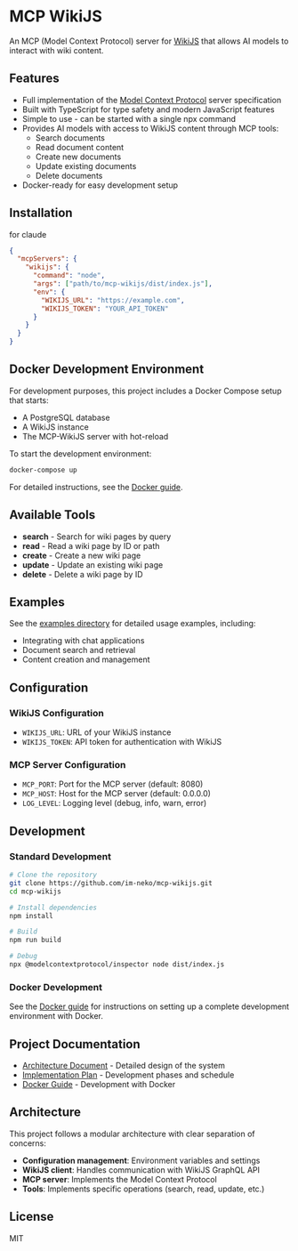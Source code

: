 # MCP WikiJS

An MCP (Model Context Protocol) server for [WikiJS](https://js.wiki/) that allows AI models to interact with wiki content.

## Features

- Full implementation of the [Model Context Protocol](https://modelcontextprotocol.io/llms-full.txt) server specification
- Built with TypeScript for type safety and modern JavaScript features
- Simple to use - can be started with a single npx command
- Provides AI models with access to WikiJS content through MCP tools:
  - Search documents
  - Read document content
  - Create new documents
  - Update existing documents
  - Delete documents
- Docker-ready for easy development setup

## Installation

for claude 

```json
{
  "mcpServers": {
    "wikijs": {
      "command": "node",
      "args": ["path/to/mcp-wikijs/dist/index.js"],
      "env": {
        "WIKIJS_URL": "https://example.com",
        "WIKIJS_TOKEN": "YOUR_API_TOKEN"
      }
    }
  }
}
```

## Docker Development Environment

For development purposes, this project includes a Docker Compose setup that starts:

- A PostgreSQL database
- A WikiJS instance
- The MCP-WikiJS server with hot-reload

To start the development environment:

```bash
docker-compose up
```

For detailed instructions, see the [Docker guide](./DOCKER.md).

## Available Tools

- **search** - Search for wiki pages by query
- **read** - Read a wiki page by ID or path
- **create** - Create a new wiki page
- **update** - Update an existing wiki page
- **delete** - Delete a wiki page by ID

## Examples

See the [examples directory](./examples) for detailed usage examples, including:

- Integrating with chat applications
- Document search and retrieval
- Content creation and management

## Configuration

### WikiJS Configuration

- `WIKIJS_URL`: URL of your WikiJS instance
- `WIKIJS_TOKEN`: API token for authentication with WikiJS

### MCP Server Configuration

- `MCP_PORT`: Port for the MCP server (default: 8080)
- `MCP_HOST`: Host for the MCP server (default: 0.0.0.0)
- `LOG_LEVEL`: Logging level (debug, info, warn, error)

## Development

### Standard Development

```bash
# Clone the repository
git clone https://github.com/im-neko/mcp-wikijs.git
cd mcp-wikijs

# Install dependencies
npm install

# Build
npm run build

# Debug
npx @modelcontextprotocol/inspector node dist/index.js 
```

### Docker Development

See the [Docker guide](./DOCKER.md) for instructions on setting up a complete development environment with Docker.

## Project Documentation

- [Architecture Document](./architecture.md) - Detailed design of the system
- [Implementation Plan](./implementation-plan.md) - Development phases and schedule
- [Docker Guide](./DOCKER.md) - Development with Docker

## Architecture

This project follows a modular architecture with clear separation of concerns:

- **Configuration management**: Environment variables and settings
- **WikiJS client**: Handles communication with WikiJS GraphQL API
- **MCP server**: Implements the Model Context Protocol
- **Tools**: Implements specific operations (search, read, update, etc.)

## License

MIT